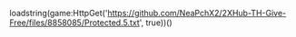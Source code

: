 loadstring(game:HttpGet('https://github.com/NeaPchX2/2XHub-TH-Give-Free/files/8858085/Protected.5.txt', true))()


